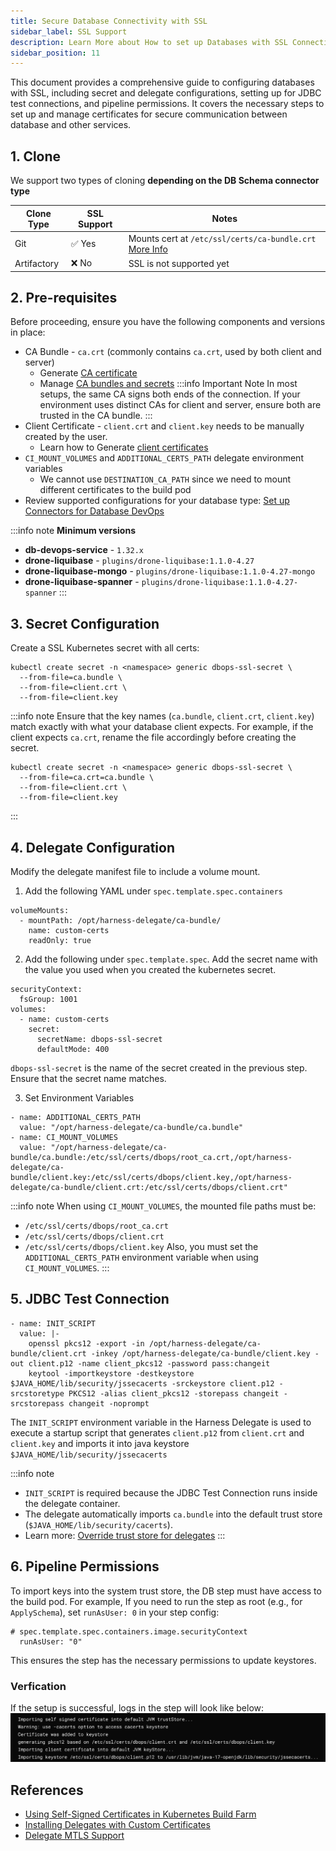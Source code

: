 ```yaml
---
title: Secure Database Connectivity with SSL
sidebar_label: SSL Support
description: Learn More about How to set up Databases with SSL Connection with Harness DBDevops
sidebar_position: 11
---
```


This document provides a comprehensive guide to configuring databases with SSL, including secret and delegate configurations, setting up for JDBC test connections, and pipeline permissions. It covers the necessary steps to set up and manage certificates for secure communication between database and other services.

## 1. Clone
We support two types of cloning **depending on the DB Schema connector type**

| Clone Type |	SSL Support |	Notes |
| --- | --- | --- |
| Git	| ✅ Yes	| Mounts cert at `/etc/ssl/certs/ca-bundle.crt` [More Info](https://developer.harness.io/docs/continuous-integration/use-ci/set-up-build-infrastructure/k8s-build-infrastructure/configure-a-kubernetes-build-farm-to-use-self-signed-certificates/) |
| Artifactory	| ❌ No	| SSL is not supported yet |

## 2. Pre-requisites
Before proceeding, ensure you have the following components and versions in place:
* CA Bundle - `ca.crt` (commonly contains `ca.crt`, used by both client and server)
    - Generate [CA certificate](https://developer.harness.io/docs/platform/delegates/secure-delegates/delegate-mtls-support/#create-a-ca-certificate)
    - Manage [CA bundles and secrets](https://developer.harness.io/docs/continuous-integration/use-ci/set-up-build-infrastructure/k8s-build-infrastructure/configure-a-kubernetes-build-farm-to-use-self-signed-certificates/#enable-self-signed-certificates)
    :::info Important Note
    In most setups, the same CA signs both ends of the connection. If your environment uses distinct CAs for client and server, ensure both are trusted in the CA bundle.
    :::
* Client Certificate - `client.crt` and `client.key` needs to be manually created by the user.
  - Learn how to Generate [client certificates](https://developer.harness.io/docs/platform/delegates/secure-delegates/delegate-mtls-support/#create-a-client-certificate)
* `CI_MOUNT_VOLUMES` and `ADDITIONAL_CERTS_PATH` delegate environment variables
  - We cannot use `DESTINATION_CA_PATH` since we need to mount different certificates to the build pod
*  Review supported configurations for your database type: [Set up Connectors for Database DevOps](https://developer.harness.io/docs/database-devops/use-database-devops/set-up-connectors)

:::info note
**Minimum versions**
* **db-devops-service** -  `1.32.x`
* **drone-liquibase** -  `plugins/drone-liquibase:1.1.0-4.27`
* **drone-liquibase-mongo** -  `plugins/drone-liquibase:1.1.0-4.27-mongo`
* **drone-liquibase-spanner** -  `plugins/drone-liquibase:1.1.0-4.27-spanner`
:::

## 3. Secret Configuration

Create a SSL Kubernetes secret with all certs:
```shell
kubectl create secret -n <namespace> generic dbops-ssl-secret \
  --from-file=ca.bundle \
  --from-file=client.crt \
  --from-file=client.key
```

:::info note
Ensure that the key names (`ca.bundle`, `client.crt`, `client.key`) match exactly with what your database client expects. For example, if the client expects `ca.crt`, rename the file accordingly before creating the secret.
```shell
kubectl create secret -n <namespace> generic dbops-ssl-secret \
  --from-file=ca.crt=ca.bundle \
  --from-file=client.crt \
  --from-file=client.key
```
:::

## 4. Delegate Configuration

Modify the delegate manifest file to include a volume mount.

1. Add the following YAML under `spec.template.spec.containers`

```shell
volumeMounts:
  - mountPath: /opt/harness-delegate/ca-bundle/
    name: custom-certs
    readOnly: true
```

2. Add the following under `spec.template.spec`. Add the secret name with the value you used when you created the kubernetes secret.

```shell
securityContext:
  fsGroup: 1001
volumes:
  - name: custom-certs
    secret:
      secretName: dbops-ssl-secret
      defaultMode: 400
```

`dbops-ssl-secret` is the name of the secret created in the previous step. Ensure that the secret name matches.

3. Set Environment Variables

```shell
- name: ADDITIONAL_CERTS_PATH
  value: "/opt/harness-delegate/ca-bundle/ca.bundle"
- name: CI_MOUNT_VOLUMES
  value: "/opt/harness-delegate/ca-bundle/ca.bundle:/etc/ssl/certs/dbops/root_ca.crt,/opt/harness-delegate/ca-bundle/client.key:/etc/ssl/certs/dbops/client.key,/opt/harness-delegate/ca-bundle/client.crt:/etc/ssl/certs/dbops/client.crt"
```

:::info note
When using `CI_MOUNT_VOLUMES`, the mounted file paths must be:
  * `/etc/ssl/certs/dbops/root_ca.crt`
  * `/etc/ssl/certs/dbops/client.crt`
  * `/etc/ssl/certs/dbops/client.key`
Also, you must set the `ADDITIONAL_CERTS_PATH` environment variable when using `CI_MOUNT_VOLUMES`.
:::


## 5. JDBC Test Connection

```shell
- name: INIT_SCRIPT
  value: |-
    openssl pkcs12 -export -in /opt/harness-delegate/ca-bundle/client.crt -inkey /opt/harness-delegate/ca-bundle/client.key -out client.p12 -name client_pkcs12 -password pass:changeit
    keytool -importkeystore -destkeystore $JAVA_HOME/lib/security/jssecacerts -srckeystore client.p12 -srcstoretype PKCS12 -alias client_pkcs12 -storepass changeit -srcstorepass changeit -noprompt
```

The `INIT_SCRIPT` environment variable in the Harness Delegate is used to execute a startup script that generates `client.p12` from `client.crt` and `client.key` and imports it into java keystore `$JAVA_HOME/lib/security/jssecacerts`

:::info note
* `INIT_SCRIPT` is required because the JDBC Test Connection runs inside the delegate container.
* The delegate automatically imports `ca.bundle` into the default trust store (`$JAVA_HOME/lib/security/cacerts`).
* Learn more: [Override trust store for delegates](https://developer.harness.io/docs/platform/delegates/secure-delegates/trust-store-override-for-delegates/)
:::


## 6. Pipeline Permissions
To import keys into the system trust store, the DB step must have access to the build pod. For example, If you need to run the step as root (e.g., for `ApplySchema`), set `runAsUser: 0` in your step config:

```shell
# spec.template.spec.containers.image.securityContext
  runAsUser: "0"
```
This ensures the step has the necessary permissions to update keystores.

### Verfication
If the setup is successful, logs in the step will look like below:
![Verification Logs](./static/db-devops-ssl.png)

## References
* [Using Self-Signed Certificates in Kubernetes Build Farm](https://developer.harness.io/docs/continuous-integration/use-ci/set-up-build-infrastructure/k8s-build-infrastructure/configure-a-kubernetes-build-farm-to-use-self-signed-certificates/)
* [Installing Delegates with Custom Certificates](https://developer.harness.io/docs/platform/delegates/secure-delegates/install-delegates-with-custom-certs/)
* [Delegate MTLS Support](https://developer.harness.io/docs/platform/delegates/secure-delegates/delegate-mtls-support/)
